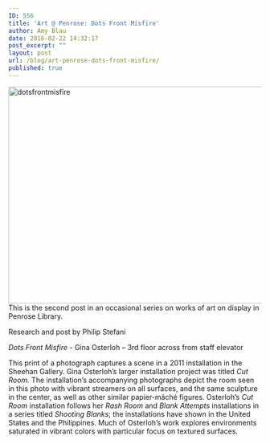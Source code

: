 ```yaml
---
ID: 556
title: 'Art @ Penrose: Dots Front Misfire'
author: Amy Blau
date: 2016-02-22 14:32:17
post_excerpt: ""
layout: post
url: /blog/art-penrose-dots-front-misfire/
published: true
---
```

<a href="https://library.whitman.edu/blog/wp-content/uploads/sites/4/2016/02/dotsfrontmisfire.jpg" rel="attachment wp-att-557"><img class="alignnone wp-image-557 size-full" src="https://library.whitman.edu/blog/wp-content/uploads/sites/4/2016/02/dotsfrontmisfire.jpg" alt="dotsfrontmisfire" width="542" height="432" /></a>This is the second post in an occasional series on works of art on display in Penrose Library.

Research and post by Philip Stefani

<i>Dots Front Misfire - </i>Gina Osterloh – 3rd floor across from staff elevator

This print of a photograph captures a scene in a 2011 installation in the Sheehan Gallery. Gina Osterloh’s larger installation project was titled <i>Cut Room. </i>The installation’s accompanying photographs depict the room seen in this photo with vibrant streamers on all surfaces, and the same sculpture in the center, as well as other similar papier-mâché figures. Osterloh’s <i>Cut Room </i>installation follows her <i>Rash Room </i>and <i>Blank Attempts</i> installations in a series titled <i>Shooting Blanks</i>; the installations have shown in the United States and the Philippines. Much of Osterloh’s work explores environments saturated in vibrant colors with particular focus on textured surfaces.

&nbsp;